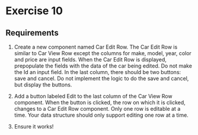 # Exercise 10

## Requirements

1. Create a new component named Car Edit Row. The Car Edit Row is similar to Car View Row except the columns for make, model, year, color and price are input fields. When the Car Edit Row is displayed, prepopulate the fields with the data of the car being edited. Do not make the Id an input field. In the last column, there should be two buttons: save and cancel. Do not implement the logic to do the save and cancel, but display the buttons.

1. Add a button labeled Edit to the last column of the Car View Row component. When the button is clicked, the row on which it is clicked, changes to a Car Edit Row component. Only one row is editable at a time. Your data structure should only support editing one row at a time.

1. Ensure it works!